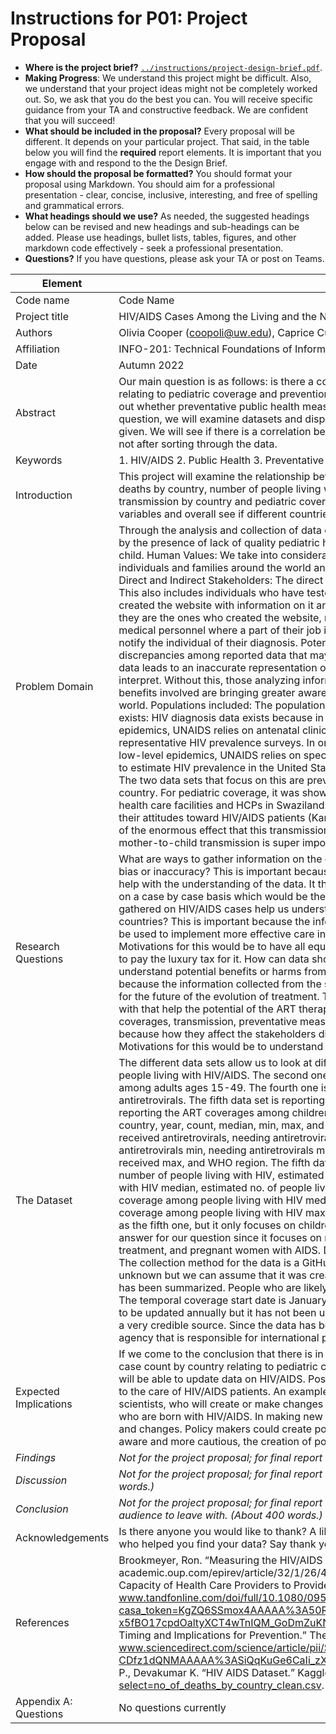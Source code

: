 # Instructions for P01: Project Proposal

* **Where is the project brief?**  [`../instructions/project-design-brief.pdf`](../instructions/project-design-brief.pdf).
* **Making Progress**: We understand this project might be difficult. Also, we understand that your project ideas might not be completely worked out. So, we ask that you do the best you can. You will receive specific guidance from your TA and constructive feedback. We are confident that you will succeed!
* **What should be included in the proposal?** Every proposal will be different. It depends on your particular project.  That said, in the table below you will find the **required** report elements.  It is important that you engage with and respond to the the Design Brief.
* **How should the proposal be formatted?** You should format your proposal using Markdown. You should aim for a professional presentation - clear, concise, inclusive, interesting, and free of spelling and grammatical errors.
* **What headings should we use?** As needed, the suggested headings below can be revised and new headings and sub-headings can be added. Please use headings, bullet lists, tables, figures, and other markdown code effectively - seek a professional presentation.
* **Questions?** If you have questions, please ask your TA or post on Teams.

|Element | Brief Description|
|---------------| --------------
|Code name |Code Name|
|Project title| HIV/AIDS Cases Among the Living and the Not |
|Authors | Olivia Cooper (coopoli@uw.edu), Caprice Culkin (capricec@uw.edu), |
|Affiliation |  INFO-201: Technical Foundations of Informatics - The Information School - University of Washington |
|Date | Autumn 2022|
|Abstract |  Our main question is as follows: is there a correlation between the number of HIV/AIDS deaths and cases by country relating to pediatric coverage and prevention of mother to child transmission? This question is important because it brings out whether preventative public health measures by country have an impact on the HIV/AIDS epidemic. To address the question, we will examine datasets and disparities between multiple countries and see if there is a connection in the data given. We will see if there is a correlation between higher number of cases/deaths and lower preventative measures, or not after sorting through the data.
|Keywords | 1. HIV/AIDS 2. Public Health 3. Preventative Measures |
|Introduction | This project will examine the relationship between number of HIV/AIDS cases (adults 15-19) by country, number of deaths by country, number of people living with HIV by country, as well as contrasting it to prevention of mother to child transmission by country and pediatric coverage by country. We are looking to see if there is any correlation between these variables and overall see if different countries' public health measures can lead to less deaths/cases of HIV/AIDS. |
|Problem Domain | Through the analysis and collection of data on HIV/AIDS, we can determine correlations of cases that have been affected by the presence of lack of quality pediatric health coverage as well as the transmission of the disease from mother to child. Human Values: We take into consideration how the HIV/AIDS epidemic has had such an immense impact on individuals and families around the world and it continues to do so even as data on these diseases continue to emerge. Direct and Indirect Stakeholders: The direct stakeholders are people who have gathered and reported data on HIV/AIDS. This also includes individuals who have tested positive and reported the test. Indirect stakeholders are the individuals who created the website with information on it and the users of the website. This may or may not be direct to them because they are the ones who created the website, not the ones impacted by HIV themselves. Another indirect stakeholder is the medical personnel where a part of their job is to perform the HIV/AIDS test, to process the results, and to post them and notify the individual of their diagnosis. Potential Benefits and Harms: A possible harm that could be found are the discrepancies among reported data that may be unreliable or invalid. Having data that is wrong or data that has missing data leads to an inaccurate representation of these cases. Another potential harm is having information that is hard to interpret. Without this, those analyzing information may have a harder time avoiding bias to create the data sets. Some benefits involved are  bringing greater awareness to the HIV/AIDS epidemic as it is today in different countries across the world. Populations included: The populations included in the domain are 170 out of the total 195 countries. How this data exists: HIV diagnosis data exists because in order to estimate HIV prevalence in countries classified as having generalized epidemics, UNAIDS relies on antenatal clinic data and, to the extent that they are available, data from nationally representative HIV prevalence surveys. In order to estimate HIV prevalence in countries classified with concentrated and low-level epidemics, UNAIDS relies on specialized surveys of high-risk groups. The CDC uses a combination of methods to estimate HIV prevalence in the United States, including back-calculation (Brookmeyer, Ron). Preventative measures: The two data sets that focus on this are prevention of mother to child transmission by country and pediatric coverage by country. For pediatric coverage, it was shown in a study that BIPAI training program in Swaziland had good coverage of all health care facilities and HCPs in Swaziland. The training was effective in imparting knowledge and skills to HCPs and in their attitudes toward HIV/AIDS patients (Kamiru, H.N). And for prevention of child transmission, it is shown that “...in view of the enormous effect that this transmission route has on infant HIV-1 infection worldwide (Kourtis, Athena P, et al)”  So, mother-to-child transmission is super important and why we included it in as a data set.|
|Research Questions | What are ways to gather information on the correlation between cases, coverage, and maternal transmission with minimal bias or inaccuracy? This is important because the information collected on HIV/AIDS in correlation with those above can help with the understanding of the data. It then would be used apply coverage in areas of need, and how to act with them on a case by case basis which would be the motivations of collecting these variables of data How can information gathered on HIV/AIDS cases help us understand the relationship of public health in ways as how it differentiates between countries? This is important because the information gathered between the relationships through different countries may be used to implement more effective care in the place of those without it, due to the skew in data in such locations. Motivations for this would be to have all equal and accessible health care to all who need it, not just where they can afford to pay the luxury tax for it. How can data shown from stakeholders, which in this case are those who test positive, help us understand potential benefits or harms from treatments imposed such as ART (Anti-Viral Therapy)? This is important because the information collected from the stakeholders help identify potential benefits or harm which would be important for the future of the evolution of treatment. The motivation for this data being collected would be to evolve the study and with that help the potential of the ART therapy. How can we gain insights on the differences about the correlation of cases, coverages, transmission, preventative measures and how they each affect stakeholders accordingly? This is important because how they affect the stakeholders differently may help us understand the effects each variable has on the subject. Motivations for this would be to understand how each of this differently affect those affected by HIV/AIDS|
|The Dataset | The different data sets allow us to look at different areas relating to HIV/AIDS. First one allows us to visualize the number of people living with HIV/AIDS. The second one is the numbers of deaths due to HIV/AIDS. Third is the number of cases among adults ages 15-49. The fourth one is the number of pregnant women that are living with HIV who have received antiretrovirals. The fifth data set is reporting the ART coverages among people living with HIV. The final data set is reporting the ART coverages among children. The last two data sets are estimates. The first three data sets include country, year, count, median, min, max, and World Health Organization region. The fourth data set includes country, received antiretrovirals, needing antiretrovirals, percentage received, needing antiretrovirals median, needing antiretrovirals min, needing antiretrovirals max, percentage received median, percentage received min, percentage received max, and WHO region. The fifth data set includes country, reported no. of people receiving ART, estimated number of people living with HIV, estimated ART coverage among people living with HIV, estimated no. of people living with HIV median, estimated no. of people living with HIV min, estimated no. of people living with HIV max, estimated ART coverage among people living with HIV median, estimated ART coverage among people living with HIV min, estimated ART coverage among people living with HIV max, and WHO (World Health Organization) region. The final dataset is the same as the fifth one, but it  only focuses on children. These datasets will allow us to further understand and investigate an answer for our question since it focuses on multiple factors relating to HIV/AIDS. Such as cases, children, people receiving treatment, and pregnant women with AIDS. Devakumar K. P. who is a student at NIELIT Calicut, put together the data sets. The collection method for the data is a GitHub page. Sources for data is the World Health Organization. Purpose is unknown but we can assume that it was created for research purposes. For others to have access to HIV/AIDS data that has been summarized. People who are likely to make money from the data are the creators and potential collaborators. The temporal coverage start date is January, 9th, 2000 and the end date is December, 25th, 2018. The datasets are said to be updated annually but it has not been updated in two years. Even though it has not been updated in two years it is still a very credible source. Since the data has been collected from the World Health Organization which is a government agency that is responsible for international public health.![alt text](project-group-4-section-ab/dataset.png)|
|Expected Implications | If we come to the conclusion that there is in fact a correlation between numbers of deaths caused by HIV/AIDS along with case count by country relating to pediatric coverage and prevention of mother to child transmission, then technologists will be able to update data on HIV/AIDS. Possibly creating new data to present as well. Hospitals will have to make changes to the care of HIV/AIDS patients. An example could be the type of medication they are receiving. This will also include scientists, who will create or make changes to said medications. Medications will hopefully lead to a decrease in children who are born with HIV/AIDS. In making new discoveries about HIV/AIDS it leads to a world wide change in new measures and changes. Policy makers could create policies towards ending the spread of HIV/AIDS. As long as the population is aware and more cautious, the creation of policies can go a long way to decrease the number.|
|_Findings_ | _Not for the project proposal; for final report only. Give answers to each of your research questions. (About 400 words.)_ |
|_Discussion_ | _Not for the project proposal; for final report only. Discuss importance and/or implications of your findings  (About 400 words.)_ |
|_Conclusion_ | _Not for the project proposal; for final report only. Give the reader a summary point, the key point that you will like your audience to leave with. (About 400 words.)_ |
|Acknowledgements | Is there anyone you would like to thank? A librarian who helped you with your research? A Teaching Assistant? A friend who helped you find your data? Say thank you in this section.|
|References | Brookmeyer, Ron. “Measuring the HIV/AIDS Epidemic: Approaches and Challenges.” Academic.oup.com, 4 Mar. 2010, academic.oup.com/epirev/article/32/1/26/493327. Kamiru, H.N. “Effectiveness of a Training Program to Increase the Capacity of Health Care Providers to Provide HIV/AIDS Care and Treatment in Swaziland.” Taylor & Francis, 2009, www.tandfonline.com/doi/full/10.1080/09540120902883093?casa_token=KgZQ6SSmox4AAAAA%3A50RutfcH8ao6GiRmaT2TfDC5hIHA_OBC8R_-x5fBO17cpdOaltyXCT4wTnIQM_GoDmZuKN6loD6h6Q.Kourtis, Athena P, et al. “Mother-to-Child Transmission of HIV-1: Timing and Implications for Prevention.” The Lancet Infectious Diseases, Elsevier, 23 Oct. 2006, www.sciencedirect.com/science/article/pii/S1473309906706296?casa_token=m-CDfz1dQNMAAAAA%3ASiQqKuGe6CaIi_zXF9Ug422G7xskEnmJiB9GWFL8mejp8IiZGJJx9UV4wwh2T1da8fvbZNo7qVA. P., Devakumar K. “HIV AIDS Dataset.” Kaggle, 11 June 2020, www.kaggle.com/datasets/imdevskp/hiv-aids-dataset?select=no_of_deaths_by_country_clean.csv. |
|Appendix A: Questions| No questions currently
